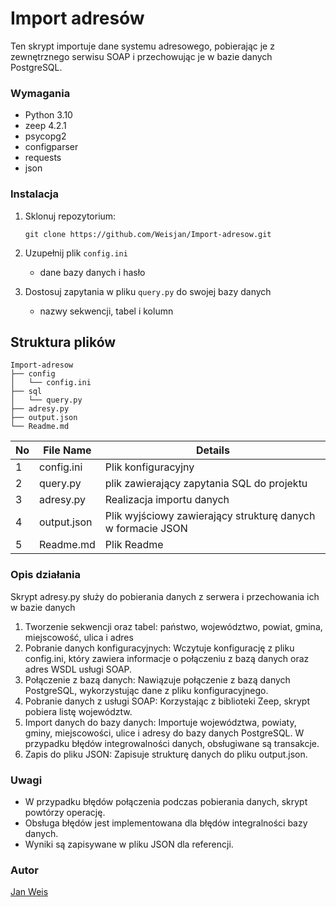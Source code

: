 # Import adresów

Ten skrypt importuje dane systemu adresowego, pobierając je z zewnętrznego serwisu SOAP i przechowując je w bazie danych PostgreSQL.

### Wymagania

* Python 3.10
* zeep 4.2.1
* psycopg2
* configparser
* requests
* json

### Instalacja

1. Sklonuj repozytorium:

    ```
    git clone https://github.com/Weisjan/Import-adresow.git
    ```

2. Uzupełnij plik `config.ini`
    - dane bazy danych i hasło

3. Dostosuj zapytania w pliku `query.py` do swojej bazy danych
     - nazwy sekwencji, tabel i kolumn

## Struktura plików

```
Import-adresow
├── config
│   └── config.ini
├── sql
│   └── query.py
├── adresy.py
├── output.json
└── Readme.md
```

| No | File Name | Details 
|----|------------|-------|
| 1  | config.ini | Plik konfiguracyjny
| 2 | query.py | plik zawierający zapytania SQL do projektu
| 3  | adresy.py | Realizacja importu danych
| 4 | output.json | Plik wyjściowy zawierający strukturę danych w formacie JSON
| 5 | Readme.md | Plik Readme
  
### Opis działania

Skrypt adresy.py służy do pobierania danych z serwera i przechowania ich w bazie danych 

1. Tworzenie sekwencji oraz tabel: państwo, województwo, powiat, gmina, miejscowość, ulica i adres
2. Pobranie danych konfiguracyjnych: Wczytuje konfigurację z pliku config.ini, który zawiera informacje o połączeniu z bazą danych oraz adres WSDL usługi SOAP.
3. Połączenie z bazą danych: Nawiązuje połączenie z bazą danych PostgreSQL, wykorzystując dane z pliku konfiguracyjnego.
4. Pobranie danych z usługi SOAP: Korzystając z biblioteki Zeep, skrypt pobiera listę województw.
5. Import danych do bazy danych: Importuje województwa, powiaty, gminy, miejscowości, ulice i adresy do bazy danych PostgreSQL. W przypadku błędów integrowalności danych, obsługiwane są transakcje.
6. Zapis do pliku JSON: Zapisuje strukturę danych do pliku output.json.

### Uwagi

- W przypadku błędów połączenia podczas pobierania danych, skrypt powtórzy operację.
- Obsługa błędów jest implementowana dla błędów integralności bazy danych.
- Wyniki są zapisywane w pliku JSON dla referencji.

### Autor

[Jan Weis](https://github.com/Weisjan)


